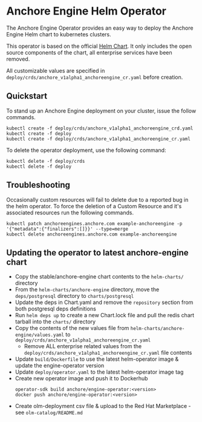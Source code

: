 # Anchore Engine Helm Operator

The Anchore Engine Operator provides an easy way to deploy the Anchore Engine Helm chart to kubernetes clusters.

This operator is based on the official [Helm Chart](https://github.com/helm/charts/tree/master/stable/anchore-engine). It only includes the open source components of the chart, all enterprise services have been removed. 

All customizable values are specified in `deploy/crds/anchore_v1alpha1_anchoreengine_cr.yaml` before creation.

## Quickstart

To stand up an Anchore Engine deployment on your cluster, issue the follow commands.

```
kubectl create -f deploy/crds/anchore_v1alpha1_anchoreengine_crd.yaml
kubectl create -f deploy
kubectl create -f deploy/crds/anchore_v1alpha1_anchoreengine_cr.yaml
```

To delete the operator deployment, use the following command:
```
kubectl delete -f deploy/crds
kubectl delete -f deploy
```

## Troubleshooting

Occasionally custom resources will fail to delete due to a reported bug in the helm operator. To force the deletion of a Custom Resource and it's associated resources run the following commands.

```
kubectl patch anchoreengines.anchore.com example-anchoreengine -p '{"metadata":{"finalizers":[]}}' --type=merge
kubectl delete anchoreengines.anchore.com example-anchoreengine
```

## Updating the operator to latest anchore-engine chart

* Copy the stable/anchore-engine chart contents to the `helm-charts/` directory
* From the `helm-charts/anchore-engine` directory, move the `deps/postgresql` directory to `charts/postgresql`
* Update the deps in Chart.yaml and remove the `repository` section from both postgresql deps definitions
* Run `helm deps up` to create a new Chart.lock file and pull the redis chart tarball into the `charts/` directory
* Copy the contents of the new values file from `helm-charts/anchore-engine/values.yaml` to `deploy/crds/anchore_v1alpha1_anchoreengine_cr.yaml`
  * Remove ALL enterprise related values from the `deploy/crds/anchore_v1alpha1_anchoreengine_cr.yaml` file contents
* Update `build/Dockerfile` to use the latest helm-operator image & update the engine-operator version
* Update `deploy/operator.yaml` to the latest helm-operator image tag
* Create new operator image and push it to Dockerhub
    ```
    operator-sdk build anchore/engine-operator:<version>
    docker push anchore/engine-operator:<version>
    ```
* Create olm-deployment csv file & upload to the Red Hat Marketplace - see `olm-catalog/README.md`